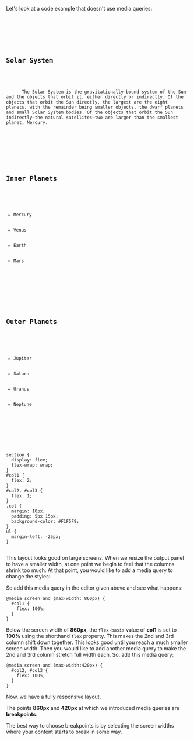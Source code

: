 Let's look at a code example
that doesn't use media queries:

<codeblock language="css" type="lesson">
<code>
<panel language="html">
<section>
  <div id="col1" class="col">
    <h2>Solar System</h2>
    <p>
      The Solar System is the gravitationally bound system of the Sun and the objects that orbit it, either directly or indirectly. Of the objects that orbit the Sun directly, the largest are the eight planets, with the remainder being smaller objects, the dwarf planets and small Solar System bodies. Of the objects that orbit the Sun indirectly—the natural satellites—two are larger than the smallest planet, Mercury.
    </p>
  </div>
  <div id="col2" class="col">
    <h2>Inner Planets</h2>
    <ul>
      <li>Mercury</li>
      <li>Venus</li>
      <li>Earth</li>
      <li>Mars</li>
    </ul>
  </div>
  <div id="col3" class="col">
    <h2>Outer Planets</h2>
    <ul>
      <li>Jupiter</li>
      <li>Saturn</li>
      <li>Uranus</li>
      <li>Neptune</li>
    </ul>
  </div>
</section>
</panel>
<panel language="css">
section {
  display: flex;
  flex-wrap: wrap;
}
#col1 {
  flex: 2;
}
#col2, #col3 {
  flex: 1;
}
.col {
  margin: 10px;
  padding: 5px 15px;
  background-color: #F1F5F9;
}
ul {
  margin-left: -25px;
}
</panel>
</code>
</codeblock>

This layout looks good on large screens.
When we resize the output panel to have
a smaller width, at one point we begin
to feel that the columns shrink too much.
At that point, you would like to add a
media query to change the styles:

So add this media query in the
editor given above and see what happens:

```
@media screen and (max-width: 860px) {
  #col1 {
    flex: 100%;
  }
}
```

Below the screen width of **860px**,
the `flex-basis` value of **col1** is set
to **100%** using the shorthand `flex` property.
This makes the 2nd and 3rd column shift down
together. This looks good until you reach a
much smaller screen width. Then you would like
to add another media query to make the 2nd
and
3rd column stretch full width each.
So, add this media query:

```
@media screen and (max-width:420px) {
  #col2, #col3 {
    flex: 100%;
  }
}
```

Now, we have a
fully responsive layout.

The points **860px**
and
**420px** at which we introduced
media queries are **breakpoints**.

The best way to choose breakpoints
is by selecting the screen widths
where your content starts to break
in some way.

<!--
In the code, `@media screen and (max-width: 600px)`,
**600px** is known
as a **breakpoint**. You can
add as many breakpoints
as you wish:

<codeblock language="css" type="lesson">
<code>
<panel language="html">
<div>
</div>
</panel>
<panel language="css">
div {
  height: 200px;
  background-color: green;
}
@media screen and (max-width: 600px) {
  div {
    background-color: orange;
  }
}
@media screen and (max-width: 400px) {
  div {
    background-color: yellow;
  }
}
</panel>
</code>
</codeblock>

Click on the maximize code editor
button on the top right side of the
editor.

Now, try changing the size of
the output panel by dragging the
sides.

When you make it to be a size less than
**400px**, you'll see that the background colour
changes to **yellow**.

On the other hand, when the screen size is
dragged to be made larger than **400px** but
smaller than **600px**, the background colour
becomes **orange**.

In this case, the order of
appearance of media rules is
very important. If you place the
`max-width: 600px` media rule
after `max-width: 400px`,
then you will never see yellow
because now the condition of
`max-width: 600px` overrides
the previous condition.

Try reversing the two to
check for yourself.

In the above example, we set
green color for larger screens
and
as we go smaller, we change the color.
However, we can achieve the same
output starting from smaller
screens and changing the
styles as the screen size
increases, by using the `min-width`
condition instead of `max-width`:

<codeblock language="css" type="lesson">
<code>
<panel language="html">
<div>
</div>
</panel>
<panel language="css">
div {
  height: 200px;
  background-color: yellow;
}
@media screen and (min-width: 400px) {
  div {
    background-color: orange;
  }
}
@media screen and (min-width: 600px) {
  div {
    background-color: green;
  }
}
</panel>
</code>
</codeblock>te that the output is same,
but the approach is different.
This approach is known as
**mobile first approach**, where
you set styles for mobile
screen sizes first and then
make changes for larger screens.
This is the recommended
approach for best performance.

Also notice that while using
`min-width`, the media query
with **400px** has to be
specified before **600px**
for it to work correctly.

So, for 'desktop first approach',
start with the largest breakpoint.
And for 'mobile first approach',
start with the smallest breakpoint.
-->
